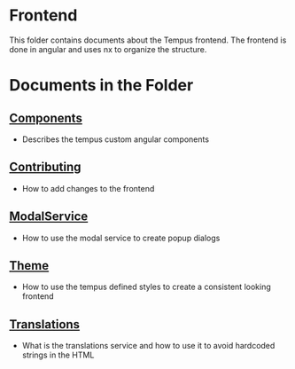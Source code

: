 # Frontend

This folder contains documents about the Tempus frontend. The frontend is done in angular and uses nx to organize the structure. 

# Documents in the Folder

## [Components](./Components.md)   
 * Describes the tempus custom angular components 
## [Contributing](./Contributing.md)
* How to add changes to the frontend
## [ModalService](./ModalService.md)
* How to use the modal service to create popup dialogs
## [Theme](./Theme.md)
* How to use the tempus defined styles to create a consistent looking frontend
## [Translations](./Translations.md)
* What is the translations service and how to use it to avoid hardcoded strings in the HTML

